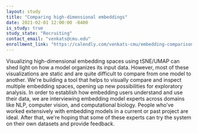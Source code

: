 ```yaml
---
layout: study
title: "Comparing high-dimensional embeddings"
date: 2021-02-01 12:00:00 -0400
is_study: true
study_state: "Recruiting"
contact_email: "venkats@cmu.edu"
enrollment_link: "https://calendly.com/venkats-cmu/embedding-comparison-interview"
---
```


Visualizing high-dimensional embedding spaces using tSNE/UMAP can shed light on how a model organizes its input data. However, most of these visualizations are static and are quite difficult to compare from one model to another. We're building a tool that helps to visually compare and inspect multiple embedding spaces, opening up new possibilities for exploratory analysis. In order to establish how embedding users understand and use their data, we are interviewing embedding model experts across domains like NLP, computer vision, and computational biology. People who’ve worked extensively with embedding models in a current or past project are ideal. After that, we're hoping that some of these experts can try the system on their own datasets and provide feedback.
